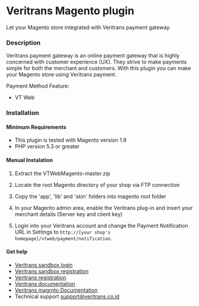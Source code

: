 Veritrans Magento plugin
=========================

Let your Magento store integrated with Veritrans payment gateway.

### Description

Veritrans payment gateway is an online payment gateway that is highly concerned with customer experience (UX). They strive to make payments simple for both the merchant and customers. With this plugin you can make your Magento store using Veritrans payment.

Payment Method Feature:

- VT Web

### Installation

#### Minimum Requirements

* This plugin is tested with Magento version 1.9
* PHP version 5.3 or greater

#### Manual Instalation

1. Extract the VTWebMagento-master.zip 

2. Locate the root Magento directory of your shop via FTP connection

3. Copy the 'app', 'lib' and 'skin' folders into magento root folder

4. In your Magento admin area, enable the Veritrans plug-in and insert your merchant details (Server key and client key)
                
5. Login into your Veritrans account and change the Payment Notification URL in Settings to `http://[your shop's homepage]/vtweb/payment/notification`.

#### Get help

* [Veritrans sandbox login](https://my.sandbox.veritrans.co.id/)
* [Veritrans sandbox registration](https://my.sandbox.veritrans.co.id/register)
* [Veritrans registration](https://my.veritrans.co.id/register)
* [Veritrans documentation](http://docs.veritrans.co.id)
* [Veritrans magrnto Documentation](http://docs.veritrans.co.id/vtweb/integration_magento.html)
* Technical support [support@veritrans.co.id](mailto:support@veritrans.co.id)
